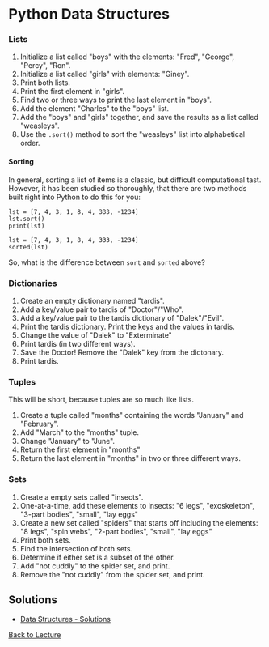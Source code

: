 # Python Data Structures

### Lists

1. Initialize a list called "boys" with the elements: "Fred", "George", "Percy", "Ron".
2. Initialize a list called "girls" with elements: "Giney".
3. Print both lists.
4. Print the first element in "girls".
5. Find two or three ways to print the last element in "boys".
6. Add the element "Charles" to the "boys" list.
7. Add the "boys" and "girls" together, and save the results as a list called "weasleys".
8. Use the `.sort()` method to sort the "weasleys" list into alphabetical order.

#### Sorting

In general, sorting a list of items is a classic, but difficult computational tast. However, it has been studied so thoroughly, that there are two methods built right into Python to do this for you:

    lst = [7, 4, 3, 1, 8, 4, 333, -1234]
    lst.sort()
    print(lst)
    
    lst = [7, 4, 3, 1, 8, 4, 333, -1234]
    sorted(lst)

So, what is the difference between `sort` and `sorted` above?

### Dictionaries

1. Create an empty dictionary named "tardis".
2. Add a key/value pair to tardis of "Doctor"/"Who".
3. Add a key/value pair to the tardis dictionary of "Dalek"/"Evil".
4. Print the tardis dictionary. Print the keys and the values in tardis.
5. Change the value of "Dalek" to "Exterminate"
6. Print tardis (in two different ways).
7. Save the Doctor! Remove the "Dalek" key from the dictonary.
8. Print tardis.

### Tuples

This will be short, because tuples are so much like lists.

1. Create a tuple called "months" containing the words "January" and "February".
2. Add "March" to the "months" tuple.
3. Change "January" to "June".
4. Return the first element in "months"
5. Return the last element in "months" in two or three different ways.

### Sets

1. Create a empty sets called "insects".
2. One-at-a-time, add these elements to insects: "6 legs", "exoskeleton", "3-part bodies", "small", "lay eggs"
3. Create a new set called "spiders" that starts off including the elements: "8 legs", "spin webs", "2-part bodies", "small", "lay eggs"
4. Print both sets.
5. Find the intersection of both sets.
6. Determine if either set is a subset of the other.
7. Add "not cuddly" to the spider set, and print.
8. Remove the "not cuddly" from the spider set, and print.

## Solutions

 * [Data Structures - Solutions](problem_set_1_solutions.md)

[Back to Lecture](lecture_02.md)
